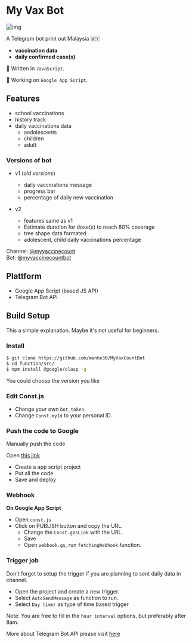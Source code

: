 # My Vax Bot
![img](https://raw.githubusercontent.com/manho30/manho30.github.io/main/assets/vax_bot.png)

A Telegram bot print out Malaysia 🇲🇾 
- **vaccination data**
- **daily confirmed case(s)**  


🔷 Written in `JavaScript`.

🔷 Working on `Google App Script`. 

## Features
- school vaccinations
- history track 
- daily vaccinations data 
  - aadolescents 
  - children 
  - adult 

### Versions of bot 
- v1 (_old versions_) 
  - daily vaccinations message
  - progress bar
  - percentage of daily new vaccination

- v2
  - features same as v1
  - Estimate duration for dose(s) 
    to reach 80% coverage 
  - tree shape data formated
  - adolescent, child daily 
    vaccinations percentage


Channel: [@myvaccinecount](https://t.me/myvaccinecount)<br>
Bot: [@myvaccinecountbot](https://t.me/myvaccinecountbot) 

## Plattform
- Google App Script (based JS API)
- Telegram Bot API

## Build Setup

This a simple explanation. 
Maybe it's not useful for beginners.

### Install 

```bash
$ git clone https://github.com/manho30/MyVaxCountBot
$ cd function/src/
$ npm install @google/clasp -g
```

You could choose the version you like 

### Edit Const.js

- Change your own `bot_token`.
- Change `Const.myId` to your personal ID.

### Push the code to Google 

Manually push the code 

Open [this link](https://script.google.com/home/)
- Create a app script project 
- Put all the code
- Save and deploy


### Webhook
**On Google App Script**
- Open `const.js`
- Click on PUBLISH button and copy the URL. 
   - Change the `Const.gasLink` with the URL. 
   - Save 
   - Open `webhook.gs`, run `fetchingWebhook` function.

### Trigger job
Don't forget to setup the trigger 
if you are planning to sent daily data 
in channel. 

- Open the project and 
create a new trigger. 
- Select `AutoSendMessage` as function to run. 
- Select `Day timer` as type of time based trigger

Note: You are free to fill in 
      the `hour interval` options, 
      but preferably after 8am. 

More about Telegram Bot API 
please visit [here](https://core.telegram.org/bots/api)
